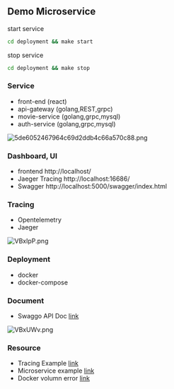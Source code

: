 ## Demo Microservice

start service
```cmd
cd deployment && make start
```

stop service
```cmd
cd deployment && make stop
```

### Service
- front-end (react)
- api-gateway (golang,REST,grpc)
- movie-service (golang,grpc,mysql)
- auth-service (golang,grpc,mysql)
<img src="https://www.img.in.th/images/5de6052467964c69d2ddb4c66a570c88.png" alt="5de6052467964c69d2ddb4c66a570c88.png" border="0" />

### Dashboard, UI
- frontend http://localhost/
- Jaeger Tracing http://localhost:16686/
- Swagger http://localhost:5000/swagger/index.html

### Tracing
- Opentelemetry
- Jaeger
<img src="https://sv1.picz.in.th/images/2022/06/14/VBxIpP.png" alt="VBxIpP.png" border="0" />

### Deployment
- docker
- docker-compose

### Document
- Swaggo API Doc [link](https://github.com/swaggo/swag) 
<img src="https://sv1.picz.in.th/images/2022/06/14/VBxUWv.png" alt="VBxUWv.png" border="0" />

### Resource
- Tracing Example [link](https://github.com/TonPC64/distributed-tracing-in-golang)
- Microservice example [link](https://levelup.gitconnected.com/microservices-with-go-grpc-api-gateway-and-authentication-part-1-2-393ad9fc9d30)
- Docker volumn error [link](https://stackoverflow.com/questions/30604846/docker-error-no-space-left-on-device)
